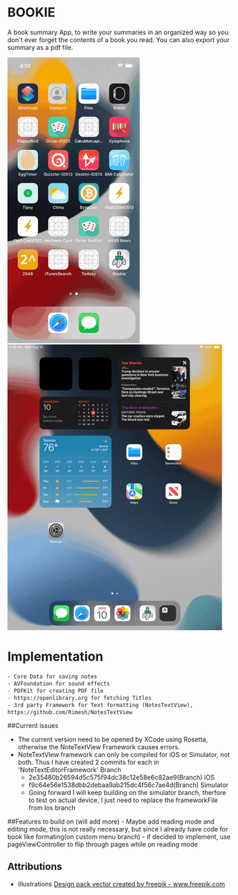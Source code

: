#  BOOKIE
A book summary App, to write your summaries in an organized way so you don't ever forget the contents of a book you read. You can also export your summary as a pdf file.


![](https://github.com/MichaelSebsbe/Bookie/blob/main/Screen%20Recording.gif)  ![](https://github.com/MichaelSebsbe/Bookie/blob/main/Ipad%20Simulator.gif)



# Implementation
    - Core Data for saving notes
    - AVFoundation for sound effects
    - PDFKit for creating PDF file
    - https://openlibrary.org for fetching Titles 
    - 3rd party Framework for Text formatting (NotesTextView), https://github.com/Rimesh/NotesTextView 
    
##Current issues 
- The current version need to be opened by XCode using Rosetta, otherwise the NoteTextView Framework causes errors.
- NoteTextVIew framework can only be compiled for iOS or Simulator, not both. Thus I have created 2 commits for each in 'NoteTextEditorFramework' Branch
    - 2e35480b26594d5c575f94dc38c12e58e6c82ae9(Branch) iOS 
    - f9c64e56e1538dbb2debaa9ab215dc4f56c7ae4d(Branch) Simulator
    - Going forward I will keep building on the simulator branch, therfore to test on actual device, I just need to replace the frameworkFile from Ios branch
    
##Features to build on (will add more)
    - Maybe add reading mode and editing mode, this is not really necessary, but since I already have code for book like formating(on custom menu branch)
    - if decided to implement, use pageViewController to flip through pages while on reading mode
    
## Attributions 
- Illustrations
<a href="https://www.freepik.com/vectors/design-pack">Design pack vector created by freepik - www.freepik.com</a> 
